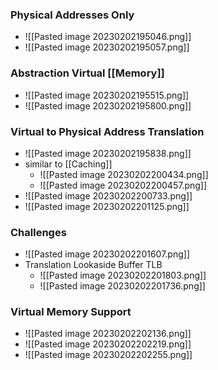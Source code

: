 ### Physical Addresses Only
+ ![[Pasted image 20230202195046.png]]
+ ![[Pasted image 20230202195057.png]]

### Abstraction Virtual [[Memory]]
+ ![[Pasted image 20230202195515.png]]
+ ![[Pasted image 20230202195800.png]]

### Virtual to Physical Address Translation
+ ![[Pasted image 20230202195838.png]]
+ similar to [[Caching]]
	+ ![[Pasted image 20230202200434.png]]
	+ ![[Pasted image 20230202200457.png]]
+ ![[Pasted image 20230202200733.png]]
+ ![[Pasted image 20230202201125.png]]

### Challenges
+ ![[Pasted image 20230202201607.png]]
+ Translation Lookaside Buffer TLB
	+ ![[Pasted image 20230202201803.png]]
	+ ![[Pasted image 20230202201736.png]]

### Virtual Memory Support
+ ![[Pasted image 20230202202136.png]]
+ ![[Pasted image 20230202202219.png]]
+ ![[Pasted image 20230202202255.png]]